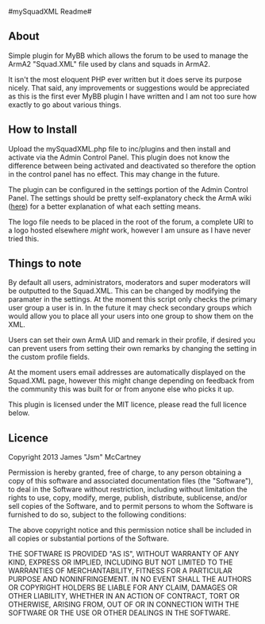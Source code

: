 #mySquadXML Readme#

About
-----

Simple plugin for MyBB which allows the forum to be used to manage the ArmA2 "Squad.XML" file used by clans and squads in ArmA2. 

It isn't the most eloquent PHP ever written but it does serve its purpose nicely. That said, any improvements or suggestions would be appreciated as this is the first ever MyBB plugin I have written and I am not too sure how exactly to go about various things. 

How to Install
--------------

Upload the mySquadXML.php file to inc/plugins and then install and activate via the Admin Control Panel. This plugin does not know the difference between being activated and deactivated so therefore the option in the control panel has no effect. This may change in the future.

The plugin can be configured in the settings portion of the Admin Control Panel. The settings should be pretty self-explanatory check the ArmA wiki ([here](http://community.bistudio.com/wiki/squad.xml)) for a better explanation of what each setting means.

The logo file needs to be placed in the root of the forum, a complete URI to a logo hosted elsewhere *might* work, however I am unsure as I have never tried this.

Things to note
--------------

By default all users, administrators, moderators and super moderators will be outputted to the Squad.XML. This can be changed by modifying the paramater in the settings. At the moment this script only checks the primary user group a user is in. In the future it may check secondary groups which would allow you to place all your users into one group to show them on the XML.

Users can set their own ArmA UID and remark in their profile, if desired you can prevent users from setting their own remarks by changing the setting in the custom profile fields. 

At the moment users email addresses are automatically displayed on the Squad.XML page, however this might change depending on feedback from the community this was built for or from anyone else who picks it up. 

This plugin is licensed under the MIT licence, please read the full licence below. 

Licence
-------

Copyright 2013 James "Jsm" McCartney

Permission is hereby granted, free of charge, to any person obtaining
a copy of this software and associated documentation files (the
"Software"), to deal in the Software without restriction, including
without limitation the rights to use, copy, modify, merge, publish,
distribute, sublicense, and/or sell copies of the Software, and to
permit persons to whom the Software is furnished to do so, subject to
the following conditions:

The above copyright notice and this permission notice shall be
included in all copies or substantial portions of the Software.

THE SOFTWARE IS PROVIDED "AS IS", WITHOUT WARRANTY OF ANY KIND,
EXPRESS OR IMPLIED, INCLUDING BUT NOT LIMITED TO THE WARRANTIES OF
MERCHANTABILITY, FITNESS FOR A PARTICULAR PURPOSE AND
NONINFRINGEMENT. IN NO EVENT SHALL THE AUTHORS OR COPYRIGHT HOLDERS BE
LIABLE FOR ANY CLAIM, DAMAGES OR OTHER LIABILITY, WHETHER IN AN ACTION
OF CONTRACT, TORT OR OTHERWISE, ARISING FROM, OUT OF OR IN CONNECTION
WITH THE SOFTWARE OR THE USE OR OTHER DEALINGS IN THE SOFTWARE.